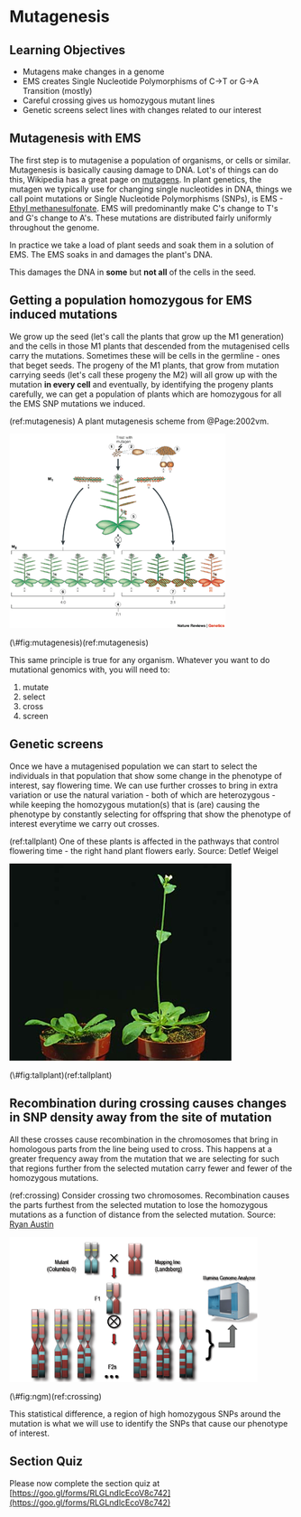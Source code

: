 # Mutagenesis

## Learning Objectives
 
 * Mutagens make changes in a genome
 * EMS creates Single Nucleotide Polymorphisms of C->T or G->A Transition (mostly)
 * Careful crossing gives us homozygous mutant lines
 * Genetic screens select lines with changes related to our interest

## Mutagenesis with EMS

The first step is to mutagenise a population of organisms, or cells or similar. Mutagenesis is basically causing damage to DNA. Lot's of things can do this, Wikipedia has a great page on [mutagens](https://en.wikipedia.org/wiki/Mutagen). In plant genetics, the mutagen we typically use for changing single nucleotides in DNA, things we call point mutations or Single Nucleotide Polymorphisms (SNPs), is EMS - [Ethyl methanesulfonate](https://en.wikipedia.org/wiki/Ethyl_methanesulfonate). EMS will predominantly make C's change to T's and G's change to A's. These mutations are distributed fairly uniformly throughout the genome.

In practice we take a load of plant seeds and soak them in a solution of EMS. The EMS soaks in and damages the plant's DNA. 

This damages the DNA in **some** but **not all** of the cells in the seed.

## Getting a population homozygous for EMS induced mutations

We grow up the seed (let's call the plants that grow up the M1 generation) and the cells in those M1 plants that descended from the mutagenised cells carry the mutations. Sometimes these will be cells in the germline - ones that beget seeds. The progeny of the M1 plants, that grow from mutation carrying seeds (let's call these progeny the M2) will all grow up with the mutation **in every cell** and eventually, by identifying the progeny plants carefully, we can get a population of plants which are homozygous for all the EMS SNP mutations we induced.  

(ref:mutagenesis) A plant mutagenesis scheme from @Page:2002vm.

<div class="figure">
<img src="assets/nrg730-i2.png" alt="(ref:mutagenesis)" width="384" />
<p class="caption">(\#fig:mutagenesis)(ref:mutagenesis)</p>
</div>

This same principle is true for any organism. Whatever you want to do mutational genomics with, you will need to:

 1. mutate
 2. select
 3. cross
 4. screen 

## Genetic screens  

Once we have a mutagenised population we can start to select the individuals in that population that show some change in the phenotype of interest, say flowering time. We can use further crosses to bring in extra variation or use the natural variation - both of which are heterozygous - while keeping the homozygous mutation(s) that is (are) causing the phenotype by constantly selecting for offspring that show the phenotype of interest everytime we carry out crosses.  

(ref:tallplant) One of these plants is affected in the pathways that control flowering time - the right hand plant flowers early. Source: Detlef Weigel

<div class="figure">
<img src="assets/tall_plant.jpg" alt="(ref:tallplant)" width="394" />
<p class="caption">(\#fig:tallplant)(ref:tallplant)</p>
</div>

## Recombination during crossing causes changes in SNP density away from the site of mutation

All these crosses cause recombination in the chromosomes that bring in homologous parts from the line being used to cross. This happens at a greater frequency away from the mutation that we are selecting for such that regions further from the selected mutation carry fewer and fewer of the homozygous mutations.  

(ref:crossing) Consider crossing two chromosomes. Recombination causes the parts furthest from the selected mutation to lose the homozygous mutations as a function of distance from the selected mutation. Source: [Ryan Austin](http://bar.utoronto.ca/ngm/description.html)

<div class="figure">
<img src="assets/ngm.png" alt="(ref:crossing)" width="440" />
<p class="caption">(\#fig:ngm)(ref:crossing)</p>
</div>

This statistical difference, a region of high homozygous SNPs around the mutation is what we will use to identify the SNPs that cause our phenotype of interest.

## Section Quiz

Please now complete the section quiz at [https://goo.gl/forms/RLGLndlcEcoV8c742](https://goo.gl/forms/RLGLndlcEcoV8c742)
